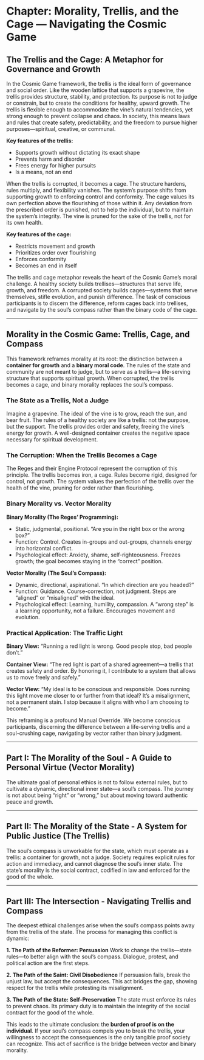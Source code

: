 # Chapter: Morality, Trellis, and the Cage — Navigating the Cosmic Game

## The Trellis and the Cage: A Metaphor for Governance and Growth

In the Cosmic Game framework, the trellis is the ideal form of governance and social order. Like the wooden lattice that supports a grapevine, the trellis provides structure, stability, and protection. Its purpose is not to judge or constrain, but to create the conditions for healthy, upward growth. The trellis is flexible enough to accommodate the vine’s natural tendencies, yet strong enough to prevent collapse and chaos. In society, this means laws and rules that create safety, predictability, and the freedom to pursue higher purposes—spiritual, creative, or communal.

**Key features of the trellis:**
- Supports growth without dictating its exact shape
- Prevents harm and disorder
- Frees energy for higher pursuits
- Is a means, not an end

When the trellis is corrupted, it becomes a cage. The structure hardens, rules multiply, and flexibility vanishes. The system’s purpose shifts from supporting growth to enforcing control and conformity. The cage values its own perfection above the flourishing of those within it. Any deviation from the prescribed order is punished, not to help the individual, but to maintain the system’s integrity. The vine is pruned for the sake of the trellis, not for its own health.

**Key features of the cage:**
- Restricts movement and growth
- Prioritizes order over flourishing
- Enforces conformity
- Becomes an end in itself

The trellis and cage metaphor reveals the heart of the Cosmic Game’s moral challenge. A healthy society builds trellises—structures that serve life, growth, and freedom. A corrupted society builds cages—systems that serve themselves, stifle evolution, and punish difference. The task of conscious participants is to discern the difference, reform cages back into trellises, and navigate by the soul’s compass rather than the binary code of the cage.

---

## Morality in the Cosmic Game: Trellis, Cage, and Compass

This framework reframes morality at its root: the distinction between a **container for growth** and a **binary moral code**. The rules of the state and community are not meant to judge, but to serve as a trellis—a life-serving structure that supports spiritual growth. When corrupted, the trellis becomes a cage, and binary morality replaces the soul’s compass.

### The State as a Trellis, Not a Judge

Imagine a grapevine. The ideal of the vine is to grow, reach the sun, and bear fruit. The rules of a healthy society are like a trellis: not the purpose, but the support. The trellis provides order and safety, freeing the vine’s energy for growth. A well-designed container creates the negative space necessary for spiritual development.

### The Corruption: When the Trellis Becomes a Cage

The Reges and their Engine Protocol represent the corruption of this principle. The trellis becomes iron, a cage. Rules become rigid, designed for control, not growth. The system values the perfection of the trellis over the health of the vine, pruning for order rather than flourishing.

### Binary Morality vs. Vector Morality

**Binary Morality (The Reges’ Programming):**
- Static, judgmental, positional. “Are you in the right box or the wrong box?”
- Function: Control. Creates in-groups and out-groups, channels energy into horizontal conflict.
- Psychological effect: Anxiety, shame, self-righteousness. Freezes growth; the goal becomes staying in the “correct” position.

**Vector Morality (The Soul’s Compass):**
- Dynamic, directional, aspirational. “In which direction are you headed?”
- Function: Guidance. Course-correction, not judgment. Steps are “aligned” or “misaligned” with the ideal.
- Psychological effect: Learning, humility, compassion. A “wrong step” is a learning opportunity, not a failure. Encourages movement and evolution.

### Practical Application: The Traffic Light

**Binary View:** “Running a red light is wrong. Good people stop, bad people don’t.”

**Container View:** “The red light is part of a shared agreement—a trellis that creates safety and order. By honoring it, I contribute to a system that allows us to move freely and safely.”

**Vector View:** “My ideal is to be conscious and responsible. Does running this light move me closer to or further from that ideal? It’s a misalignment, not a permanent stain. I stop because it aligns with who I am choosing to become.”

This reframing is a profound Manual Override. We become conscious participants, discerning the difference between a life-serving trellis and a soul-crushing cage, navigating by vector rather than binary judgment.

---

## Part I: The Morality of the Soul - A Guide to Personal Virtue (Vector Morality)

The ultimate goal of personal ethics is not to follow external rules, but to cultivate a dynamic, directional inner state—a soul’s compass. The journey is not about being “right” or “wrong,” but about moving toward authentic peace and growth.

---

## Part II: The Morality of the State - A System for Public Justice (The Trellis)

The soul’s compass is unworkable for the state, which must operate as a trellis: a container for growth, not a judge. Society requires explicit rules for action and immediacy, and cannot diagnose the soul’s inner state. The state’s morality is the social contract, codified in law and enforced for the good of the whole.

---

## Part III: The Intersection - Navigating Trellis and Compass

The deepest ethical challenges arise when the soul’s compass points away from the trellis of the state. The process for managing this conflict is dynamic:

**1. The Path of the Reformer: Persuasion**
Work to change the trellis—state rules—to better align with the soul’s compass. Dialogue, protest, and political action are the first steps.

**2. The Path of the Saint: Civil Disobedience**
If persuasion fails, break the unjust law, but accept the consequences. This act bridges the gap, showing respect for the trellis while protesting its misalignment.

**3. The Path of the State: Self-Preservation**
The state must enforce its rules to prevent chaos. Its primary duty is to maintain the integrity of the social contract for the good of the whole.

This leads to the ultimate conclusion: the **burden of proof is on the individual**. If your soul’s compass compels you to break the trellis, your willingness to accept the consequences is the only tangible proof society can recognize. This act of sacrifice is the bridge between vector and binary morality.
